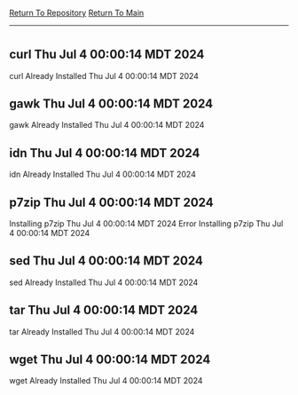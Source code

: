 [Return To Repository](https://github.com/DigitalWarrior/piholeparser/)
[Return To Main](https://github.com/DigitalWarrior/piholeparser/blob/master/RecentRunLogs/Mainlog.md)
____________________________________
# 
## curl Thu Jul  4 00:00:14 MDT 2024
curl Already Installed Thu Jul  4 00:00:14 MDT 2024
## gawk Thu Jul  4 00:00:14 MDT 2024
gawk Already Installed Thu Jul  4 00:00:14 MDT 2024
## idn Thu Jul  4 00:00:14 MDT 2024
idn Already Installed Thu Jul  4 00:00:14 MDT 2024
## p7zip Thu Jul  4 00:00:14 MDT 2024
Installing p7zip Thu Jul  4 00:00:14 MDT 2024
Error Installing p7zip Thu Jul  4 00:00:14 MDT 2024
## sed Thu Jul  4 00:00:14 MDT 2024
sed Already Installed Thu Jul  4 00:00:14 MDT 2024
## tar Thu Jul  4 00:00:14 MDT 2024
tar Already Installed Thu Jul  4 00:00:14 MDT 2024
## wget Thu Jul  4 00:00:14 MDT 2024
wget Already Installed Thu Jul  4 00:00:14 MDT 2024
